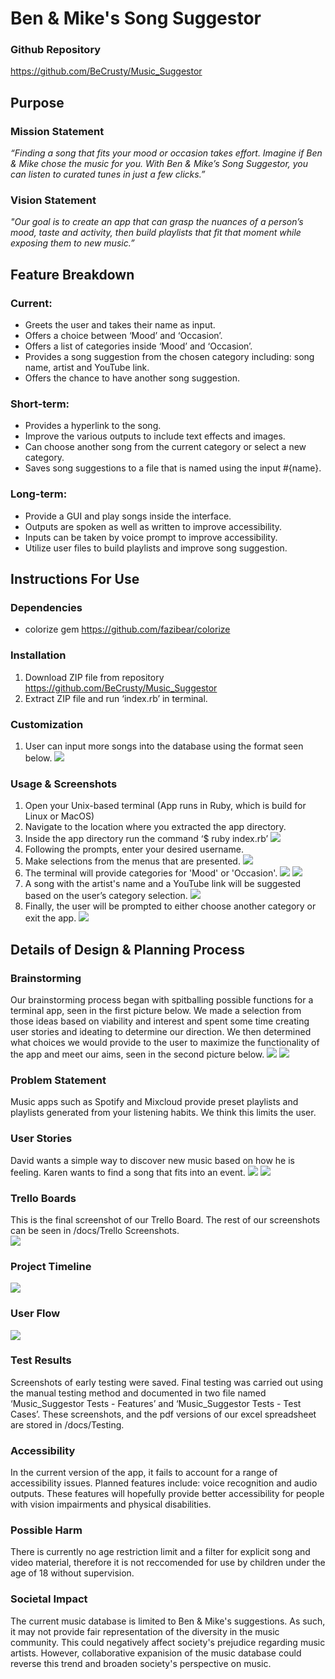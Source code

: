 # Ben & Mike's Song Suggestor
### Github Repository
https://github.com/BeCrusty/Music_Suggestor

## Purpose

### Mission Statement

 *“Finding a song that fits your mood or occasion takes effort. 
 Imagine if Ben & Mike chose the music for you. With Ben & Mike’s Song Suggestor,
 you can listen to curated tunes in just a few clicks.”*
 
 ### Vision Statement

*"Our goal is to create an app that can grasp the nuances of a person’s mood, 
taste and activity, then build playlists that fit that moment 
while exposing them to new music.”*

## Feature Breakdown

### Current:

  * Greets the user and takes their name as input.
  * Offers a choice between ‘Mood’ and ‘Occasion’.
  * Offers a list of categories inside ‘Mood’ and ‘Occasion’.
  * Provides a song suggestion from the chosen category including: song name, artist and YouTube link.
  * Offers the chance to have another song suggestion.
 
 ### Short-term:
 
   * Provides a hyperlink to the song.
   * Improve the various outputs to include text effects and images.
   * Can choose another song from the current category or select a new category.
   * Saves song suggestions to a file that is named using the input #{name}.
   
### Long-term:
  
   * Provide a GUI and play songs inside the interface.
   * Outputs are spoken as well as written to improve accessibility.
   * Inputs can be taken by voice prompt to improve accessibility.
   * Utilize user files to build playlists and improve song suggestion.
   
 ## Instructions For Use
 
 ### Dependencies
 
   * colorize gem https://github.com/fazibear/colorize

### Installation

  1. Download ZIP file from repository https://github.com/BeCrusty/Music_Suggestor
  2. Extract ZIP file and run ‘index.rb’ in terminal.
  
### Customization

  1. User can input more songs into the database using the format seen below.
  ![](https://github.com/BeCrusty/Music_Suggestor/blob/master/docs/App%20Screenshots/add_song_screenshot.png "")
  
### Usage & Screenshots

  1. Open your Unix-based terminal (App runs in Ruby, which is build for Linux or MacOS)
  2. Navigate to the location where you extracted the app directory.
  3. Inside the app directory run the command ‘$ ruby index.rb’
![](https://github.com/BeCrusty/Music_Suggestor/blob/master/docs/App%20Screenshots/ss2.png "")
  4. Following the prompts, enter your desired username.
  5. Make selections from the menus that are presented.
![](https://github.com/BeCrusty/Music_Suggestor/blob/master/docs/App%20Screenshots/ss3.png "")
  6. The terminal will provide categories for 'Mood' or 'Occasion'.
![](https://github.com/BeCrusty/Music_Suggestor/blob/master/docs/App%20Screenshots/ss4.png "")
![](https://github.com/BeCrusty/Music_Suggestor/blob/master/docs/App%20Screenshots/ss5.png "")
  7. A song with the artist's name and a YouTube link will be suggested based on the user’s category selection.
![](https://github.com/BeCrusty/Music_Suggestor/blob/master/docs/App%20Screenshots/ss6.png "")
  8. Finally, the user will be prompted to either choose another category or exit the app.
![](https://github.com/BeCrusty/Music_Suggestor/blob/master/docs/App%20Screenshots/ss7.png "")

## Details of Design & Planning Process

### Brainstorming

Our brainstorming process began with spitballing possible functions for a terminal app, seen in the first picture below. We made a selection from those ideas based on viability and interest and spent some time creating user stories and ideating to determine our direction. We then determined what choices we would provide to the user to maximize the functionality of the app and meet our aims, seen in the second picture below. 
![](https://github.com/BeCrusty/Music_Suggestor/blob/master/docs/Brainstorming%20Sessions/20190305_092232.jpg "")
![](https://github.com/BeCrusty/Music_Suggestor/blob/master/docs/Brainstorming%20Sessions/20190305_092303.jpg "")

 ### Problem Statement

Music apps such as Spotify and Mixcloud provide preset playlists and playlists generated from your listening habits. We think this limits the user. 

### User Stories

David wants a simple way to discover new music based on how he is feeling.
Karen wants to find a song that fits into an event.
![](https://github.com/BeCrusty/Music_Suggestor/blob/master/docs/Brainstorming%20Sessions/20190305_105935.jpg "")
![](https://github.com/BeCrusty/Music_Suggestor/blob/master/docs/Brainstorming%20Sessions/Pseudocode_a1.png "")

### Trello Boards
 
This is the final screenshot of our Trello Board. The rest of our screenshots can be seen in /docs/Trello Screenshots.  
![](https://github.com/BeCrusty/Music_Suggestor/blob/master/docs/Trello%20Screenshots/trello_4.png "")  

### Project Timeline
![](https://github.com/BeCrusty/Music_Suggestor/blob/master/docs/A1_project_timeline.png "")

### User Flow
![](https://github.com/BeCrusty/Music_Suggestor/blob/master/docs/User%20Flow/song_suggestor.png "")

### Test Results

Screenshots of early testing were saved. Final testing was carried out using the manual testing method and documented in two file named ‘Music_Suggestor Tests - Features’ and ‘Music_Suggestor Tests - Test Cases’. These screenshots, and the pdf versions of our excel spreadsheet are stored in /docs/Testing.

### Accessibility

In the current version of the app, it fails to account for a range of accessibility issues. Planned features include: voice recognition and audio outputs. These features will hopefully provide better accessibility for people with vision impairments and physical disabilities. 

### Possible Harm

There is currently no age restriction limit and a filter for explicit song and video material, therefore it is not reccomended for use by children under the age of 18 without supervision. 

### Societal Impact

The current music database is limited to Ben & Mike's suggestions. As such, it may not provide fair representation of the diversity in the music community. This could negatively affect society's prejudice regarding music artists. However, collaborative expanision of the music database could reverse this trend and broaden society's perspective on music.








